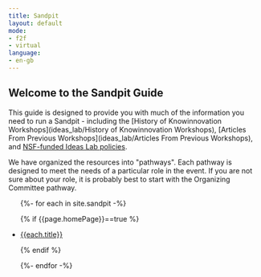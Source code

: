 ```yaml
---
title: Sandpit
layout: default
mode:
- f2f
- virtual
language:
- en-gb
---
```

## Welcome to the Sandpit Guide

This guide is designed to provide you with much of the information you need to run a Sandpit - including the [History of Knowinnovation Workshops](ideas_lab/History of Knowinnovation Workshops), [Articles From Previous Workshops](ideas_lab/Articles From Previous Workshops), and [NSF-funded Ideas Lab policies](https://www.nsf.gov/pubs/policydocs/pappguide/nsf16001/nsf16_1.pdf#page#54). 

We have organized the resources into "pathways". Each pathway is designed to meet the needs of a particular role in the event. If you are not sure about your role, it is probably best to start with the Organizing Committee pathway.


<ul>
{%- for each in site.sandpit -%}

{% if {{page.homePage}}==true %}

<li><a href="{{each.url}}">{{each.title}}</a></li>

{% endif %}

{%- endfor -%}
</ul>